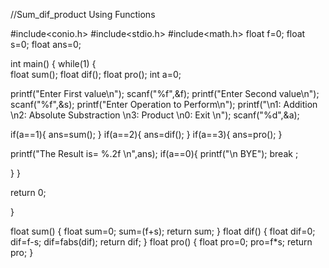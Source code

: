 
//Sum_dif_product Using Functions

#include<conio.h>
#include<stdio.h>
#include<math.h>
float f=0;
float s=0;
float ans=0;

int main()
{
while(1)
{		
float sum();
float dif();
float pro();
int a=0;

printf("Enter First value\n");
scanf("%f",&f);
printf("Enter Second value\n");
scanf("%f",&s);
printf("Enter Operation to Perform\n");
printf("\n1: Addition \n2: Absolute Substraction \n3: Product \n0: Exit \n");
scanf("%d",&a);


if(a==1){
	ans=sum();
	}
if(a==2){
	ans=dif();
}
if(a==3){
	ans=pro();
}

printf("The Result is= %.2f \n",ans);
if(a==0){
	printf("\n BYE");
	break ;

}
}

return 0;

}


float sum()
{
	float sum=0;
	sum=(f+s);
	return sum;
}
float dif()
{
	float dif=0;
	dif=f-s;
	dif=fabs(dif);
	return dif;
}
float pro()
{
	float pro=0;
	pro=f*s;
	return pro;
}
